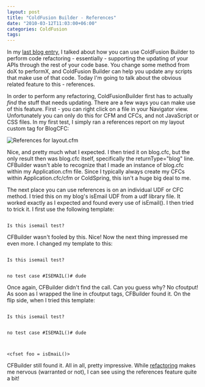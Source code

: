 ```yaml
---
layout: post
title: "ColdFusion Builder - References"
date: "2010-03-12T11:03:00+06:00"
categories: ColdFusion 
tags: 
---
```


In my <a href="http://www.raymondcamden.com/index.cfm/2010/3/10/ColdFusion-Builder--Refactoring">last blog entry</a>, I talked about how you can use ColdFusion Builder to perform code refactoring - essentially - supporting the updating of your APIs through the rest of your code base. You change some method from doX to performX, and ColdFusion Builder can help you update any scripts that make use of that code. Today I'm going to talk about the obvious related feature to this - references. 
<p/>
In order to perform any refactoring, ColdFusionBuilder first has to actually <i>find</i> the stuff that needs updating. There are a few ways you can make use of this feature. First - you can right click on a file in your Navigator view. Unfortunately you can only do this for CFM and CFCs, and not JavaScript or CSS files. In my first test, I simply ran a references report on my layout custom tag for BlogCFC:
<p/>
<img src="https://static.raymondcamden.com/images/cfjedi/Screen shot 2010-03-12 at 10.27.26 AM.png" title="References for layout.cfm" />
<p/>
Nice, and pretty much what I expected. I then tried it on blog.cfc, but the only result then was blog.cfc itself, specifically the returnType="blog" line. CFBuilder wasn't able to recognize that I made an instance of blog.cfc within my Application.cfm file. Since I typically always create my CFCs within Application.cfc/cfm or ColdSpring, this isn't a huge big deal to me.
<p/>
The next place you can use references is on an individual UDF or CFC method. I tried this on my blog's isEmail UDF from a udf library file. It worked exactly as I expected and found every use of isEmail(). I then tried to trick it. I first use the following template:
<p/>
<code>
Is this isemail test?
</code>
<p/>
CFBuilder wasn't fooled by this. Nice! Now the next thing impressed me even more. I changed my template to this:
<p/>
<code>
Is this isemail test?

no test case #ISEMAIL()# dude
</code>
<p/>
Once again, CFBuilder didn't find the call. Can you guess why? No cfoutput! As soon as I wrapped the line in cfoutput tags, CFBuilder found it. On the flip side, when I tried this template:
<p/>
<code>
Is this isemail test?

no test case #ISEMAIL()# dude

&lt;cfset foo = isEmaiL()&gt;
</code>
<p/>
CFBuilder still found it. All in all, pretty impressive. While <a href="http://www.coldfusionjedi.com/index.cfm/2010/3/10/ColdFusion-Builder--Refactoring">refactoring</a> makes me nervous (warranted or not), I can see using the references feature quite a bit!